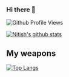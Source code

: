 ### Hi there 👋

<!--
**nitish770/nitish770** is a ✨ _special_ ✨ repository because its `README.md` (this file) appears on your GitHub profile.

Here are some ideas to get you started:

- 🔭 I’m currently working on ...
- 🌱 I’m currently learning ...
- 👯 I’m looking to collaborate on ...
- 🤔 I’m looking for help with ...
- 💬 Ask me about ...
- 📫 How to reach me: ...
- 😄 Pronouns: ...
- ⚡ Fun fact: ...
-->
![Github Profile Views](https://komarev.com/ghpvc/?username=nitish770&color=blue)

[![Nitish's github stats](https://github-readme-stats.vercel.app/api?username=nitish770&show_icons=true&theme=tokyonight)](https://github.com/anuraghazra/github-readme-stats)

## My weapons
[![Top Langs](https://github-readme-stats.vercel.app/api/top-langs/?username=nitish770&exclude_repo=nitish770.github.io)](https://github.com/anuraghazra/github-readme-stats)
